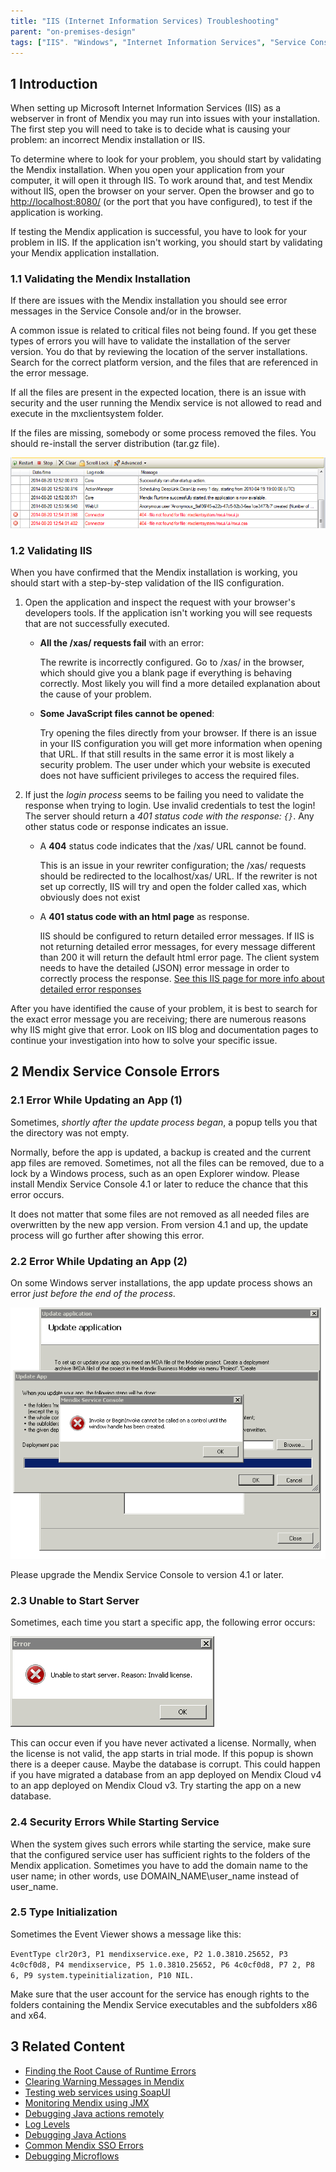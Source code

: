```yaml
---
title: "IIS (Internet Information Services) Troubleshooting"
parent: "on-premises-design"
tags: ["IIS". "Windows", "Internet Information Services", "Service Console"]
---
```


## 1 Introduction

When setting up Microsoft Internet Information Services (IIS) as a webserver in front of Mendix you may run into issues with your installation. The first step you will need to take is to decide what is causing your problem: an incorrect Mendix installation or IIS.

To determine where to look for your problem, you should start by validating the Mendix installation. When you open your application from your computer, it will open it through IIS. To work around that, and test Mendix without IIS, open the browser on your server. Open the browser and go to [http://localhost:8080/](http://localhost:8080/) (or the port that you have configured), to test if the application is working.

If testing the Mendix application is successful, you have to look for your problem in IIS. If the application isn't working, you should start by validating your Mendix application installation.

### 1.1 Validating the Mendix Installation

If there are issues with the Mendix installation you should see error messages in the Service Console and/or in the browser.

A common issue is related to critical files not being found. If you get these types of errors you will have to validate the installation of the server version. You do that by reviewing the location of the server installations. Search for the correct platform version, and the files that are referenced in the error message.

If all the files are present in the expected location, there is an issue with security and the user running the Mendix service is not allowed to read and execute in the mxclientsystem folder.

If the files are missing, somebody or some process removed the files. You should re-install the server distribution (tar.gz file).

![](attachments/troubleshooting-iis/18580723.png)

### 1.2 Validating IIS

When you have confirmed that the Mendix installation is working, you should start with a step-by-step validation of the IIS configuration.

1. Open the application and inspect the request with your browser's developers tools. If the application isn't working you will see requests that are not successfully executed.

    *   **All the /xas/ requests fail** with an error:

        The rewrite is incorrectly configured. Go to /xas/ in the browser, which should give you a blank page if everything is behaving correctly. Most likely you will find a more detailed explanation about the cause of your problem.
  
    *   **Some JavaScript files cannot be opened**:

        Try opening the files directly from your browser. If there is an issue in your IIS configuration you will get more information when opening that URL. If that still results in the same error it is most likely a security problem. The user under which your website is executed does not have sufficient privileges to access the required files. 

2.  If just the *login process* seems to be failing you need to validate the response when trying to login. Use invalid credentials to test the login! The server should return a *401 status code with the response: `{}`*. Any other status code or response indicates an issue.

    *   A **404** status code indicates that the /xas/ URL cannot be found.
    
        This is an issue in your rewriter configuration; the /xas/ requests should be redirected to the localhost/xas/ URL. If the rewriter is not set up correctly, IIS will try and open the folder called xas, which obviously does not exist

    *   A **401 status code with an html page** as response.
    
        IIS should be configured to return detailed error messages. If IIS is not returning detailed error messages, for every message different than 200 it will return the default html error page. The client system needs to have the detailed (JSON) error message in order to correctly process the response. [See this IIS page for more info about detailed error responses](https://support.microsoft.com/en-ca/help/943891)

After you have identified the cause of your problem, it is best to search for the exact error message you are receiving; there are numerous reasons why IIS might give that error. Look on IIS blog and documentation pages to continue your investigation into how to solve your specific issue.

## 2 Mendix Service Console Errors

### 2.1 Error While Updating an App (1)

Sometimes, *shortly after the update process began*, a popup tells you that the directory was not empty.

Normally, before the app is updated, a backup is created and the current app files are removed. Sometimes, not all the files can be removed, due to a lock by a Windows process, such as an open Explorer window. Please install Mendix Service Console 4.1 or later to reduce the chance that this error occurs.

It does not matter that some files are not removed as all needed files are overwritten by the new app version. From version 4.1 and up, the update process will go further after showing this error.

### 2.2 Error While Updating an App (2)

On some Windows server installations, the app update process shows an error *just before the end of the process*.

![](attachments/troubleshooting-iis/18580725.png)

Please upgrade the Mendix Service Console to version 4.1 or later.

### 2.3 Unable to Start Server

Sometimes, each time you start a specific app, the following error occurs:

![](attachments/troubleshooting-iis/18580724.png)

This can occur even if you have never activated a license. Normally, when the license is not valid, the app starts in trial mode. If this popup is shown there is a deeper cause. Maybe the database is corrupt. This could happen if you have migrated a database from an app deployed on Mendix Cloud v4 to an app deployed on Mendix Cloud v3. Try starting the app on a new database.

### 2.4 Security Errors While Starting Service

When the system gives such errors while starting the service, make sure that the configured service user has sufficient rights to the folders of the Mendix application. Sometimes you have to add the domain name to the user name; in other words, use DOMAIN_NAME\user_name instead of user_name.

### 2.5 Type Initialization

Sometimes the Event Viewer shows a message like this:

`EventType clr20r3, P1 mendixservice.exe, P2 1.0.3810.25652, P3 4c0cf0d8, P4 mendixservice, P5 1.0.3810.25652, P6 4c0cf0d8, P7 2, P8 6, P9 system.typeinitialization, P10 NIL.`

Make sure that the user account for the service has enough rights to the folders containing the Mendix Service executables and the subfolders x86 and x64.

## 3 Related Content

*   [Finding the Root Cause of Runtime Errors](/howto/monitoring-troubleshooting/finding-the-root-cause-of-runtime-errors)
*   [Clearing Warning Messages in Mendix](/howto/monitoring-troubleshooting/clear-warning-messages)
*   [Testing web services using SoapUI](/howto/testing/testing-web-services-using-soapui)
*   [Monitoring Mendix using JMX](/howto/monitoring-troubleshooting/monitoring-mendix-using-jmx)
*   [Debugging Java actions remotely](/howto/monitoring-troubleshooting/debug-java-actions-remotely)
*   [Log Levels](/howto/monitoring-troubleshooting/log-levels)
*   [Debugging Java Actions](/howto/monitoring-troubleshooting/debug-java-actions)
*   [Common Mendix SSO Errors](/howto/monitoring-troubleshooting/handle-common-mendix-sso-errors)
*   [Debugging Microflows](/howto/monitoring-troubleshooting/debug-microflows)
